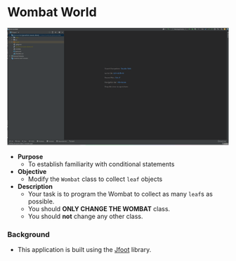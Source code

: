 # Wombat World
![](./wombats-world.gif)
* **Purpose**
  * To establish familiarity with conditional statements
* **Objective**
  * Modify the `Wombat` class to collect `leaf` objects
* **Description**
  * Your task is to program the Wombat to collect as many `leaf`s as possible.
  * You should **ONLY CHANGE THE WOMBAT** class.
  * You should **not** change any other class.

### Background
* This application is built using the [Jfoot](https://github.com/Git-Leon/jfoot-api) library.